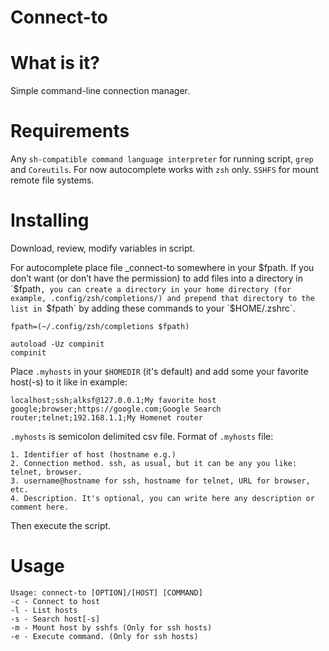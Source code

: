 Connect-to
===

# What is it?
Simple command-line connection manager.

# Requirements
Any `sh-compatible command language interpreter` for running script, `grep` and `Coreutils`. For now autocomplete works with `zsh` only. `SSHFS` for mount remote file systems.

# Installing
Download, review, modify variables in script.

For autocomplete place file _connect-to somewhere in your $fpath. If you don’t want (or don’t have the permission) to add files into a directory in `$fpath`, you can create a directory in your home directory (for example, .config/zsh/completions/) and prepend that directory to the list in `$fpath` by adding these commands to your `$HOME/.zshrc`.

```
fpath=(~/.config/zsh/completions $fpath)

autoload -Uz compinit
compinit
```

Place `.myhosts` in your `$HOMEDIR` (it's default) and add some your favorite host(-s) to it like in example:

```
localhost;ssh;alksf@127.0.0.1;My favorite host
google;browser;https://google.com;Google Search
router;telnet;192.168.1.1;My Homenet router
```

`.myhosts` is semicolon delimited csv file. Format of `.myhosts` file:

    1. Identifier of host (hostname e.g.)
    2. Connection method. ssh, as usual, but it can be any you like: telnet, browser.
    3. username@hostname for ssh, hostname for telnet, URL for browser, etc.
    4. Description. It's optional, you can write here any description or comment here.

Then execute the script.

# Usage
```
Usage: connect-to [OPTION]/[HOST] [COMMAND]
-c - Connect to host
-l - List hosts
-s - Search host[-s]
-m - Mount host by sshfs (Only for ssh hosts)
-e - Execute command. (Only for ssh hosts)

